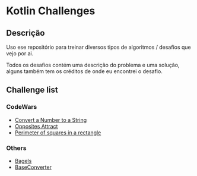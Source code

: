 # Kotlin Challenges

## Descrição

Uso ese repositório para treinar diversos tipos de algoritmos / desafios que vejo por ai.

Todos os desafios contém uma descrição do problema e uma solução, alguns também tem os créditos de onde eu encontrei o desafio.

## Challenge list

### CodeWars
- [Convert a Number to a String](app/src/main/java/com/gredi/kotlinchallenges/codewars/numberToString/README.md)
- [Opposites Attract](app/src/main/java/com/gredi/kotlinchallenges/codewars/oppositesAttract/README.md)
- [Perimeter of squares in a rectangle](app/src/main/java/com/gredi/kotlinchallenges/codewars/perimeterOfSquaresInARectangle/README.md)

### Others

- [Bagels](app/src/main/java/com/gredi/kotlinchallenges/smallProjects/bagels/README.md)
- [BaseConverter](app/src/main/java/com/gredi/kotlinchallenges/smallProjects/baseConverter/README.md)

